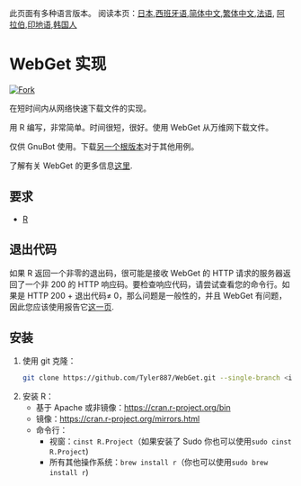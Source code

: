 <!-- # WebGet  [![GitHub forks](https://img.shields.io/github/forks/Tyler887/WebGet?label=Fork&style=social)](https://github.com/Tyler887/WebGet/fork)  The implementation to download files from the Web, in a short time.  Written in R, complete simple. It takes a short time, simply good. Use WebGet to retrieve files from the world wide web.    I assume **no warranty** for any **copyrighted material** downloaded on WebGet. I usally recommend downloading freely licensed files only. <br />https://github.com?Tyler887/WebGet/commit/main/ -->

此页面有多种语言版本。
阅读本页：[日本](README.ja.md),[西班牙语](README.es.md),[简体中文](README.zh-CN.md),[繁体中文](README.zh-TW.md),[法语](README.fr.md), [阿拉伯](README.ar.md),[印地语](README.hi.md),[韩国人](README.ko.md)

# WebGet 实现

[![Fork](https://img.shields.io/github/forks/Tyler887/WebGet?label=Fork&style=social)](https://github.com/Tyler887/WebGet/fork)

在短时间内从网络快速下载文件的实现。

用 R 编写，非常简单。时间很短，很好。使用 WebGet 从万维网下载文件。

仅供 GnuBot 使用。下载[另一个根版本](https://github.com/Tyler887/WebGet)对于其他用例。

了解有关 WebGet 的更多信息[这里](https://github.com/Tyler887/WebGet/wiki/WebGet).

## 要求

-   [R](https://r-project.org)

## 退出代码

如果 R 返回一个非零的退出码，很可能是接收 WebGet 的 HTTP 请求的服务器返回了一个非 200 的 HTTP 响应码。要检查响应代码，请尝试查看您的命令行。如果是 HTTP 200 + 退出代码≠ 0，那么问题是一般性的，并且 WebGet 有问题，因此您应该使用报告它[这一页](https://github.com/Tyler887/WebGet/issues/new?template=bug_report.md).

## 安装

1.  使用 git 克隆：
    ```bash
    git clone https://github.com/Tyler887/WebGet.git --single-branch <input version here>
    ```
2.  安装 R：
    -   基于 Apache 或非镜像：<https://cran.r-project.org/bin>
    -   镜像：<https://cran.r-project.org/mirrors.html>
    -   命令行：
        -   视窗：`cinst R.Project`（如果安装了 Sudo 你也可以使用`sudo cinst R.Project`)
        -   所有其他操作系统：`brew install r`（你也可以使用`sudo brew install r`)
